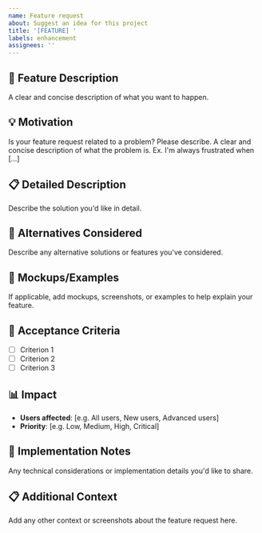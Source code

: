 ```yaml
---
name: Feature request
about: Suggest an idea for this project
title: '[FEATURE] '
labels: enhancement
assignees: ''
---
```


## 🚀 Feature Description
A clear and concise description of what you want to happen.

## 💡 Motivation
Is your feature request related to a problem? Please describe.
A clear and concise description of what the problem is. Ex. I'm always frustrated when [...]

## 📋 Detailed Description
Describe the solution you'd like in detail.

## 🔄 Alternatives Considered
Describe any alternative solutions or features you've considered.

## 📸 Mockups/Examples
If applicable, add mockups, screenshots, or examples to help explain your feature.

## 🎯 Acceptance Criteria
- [ ] Criterion 1
- [ ] Criterion 2
- [ ] Criterion 3

## 📊 Impact
- **Users affected**: [e.g. All users, New users, Advanced users]
- **Priority**: [e.g. Low, Medium, High, Critical]

## 🔧 Implementation Notes
Any technical considerations or implementation details you'd like to share.

## 📋 Additional Context
Add any other context or screenshots about the feature request here.